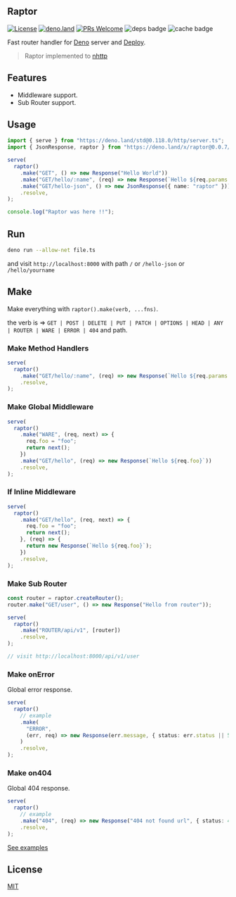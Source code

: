 ## Raptor

[![License](https://img.shields.io/:license-mit-blue.svg)](http://badges.mit-license.org)
[![deno.land](https://img.shields.io/endpoint?url=https%3A%2F%2Fdeno-visualizer.danopia.net%2Fshields%2Flatest-version%2Fx%2Fraptor@0.0.7%2Fmod.ts)](https://deno.land/x/raptor)
[![PRs Welcome](https://img.shields.io/badge/PRs-welcome-blue.svg)](http://makeapullrequest.com)
![deps badge](https://img.shields.io/endpoint?url=https%3A%2F%2Fdeno-visualizer.danopia.net%2Fshields%2Fdep-count%2Fhttps%2Fdeno.land%2Fx%2Fraptor%2Fmod.ts)
![cache badge](https://img.shields.io/endpoint?url=https%3A%2F%2Fdeno-visualizer.danopia.net%2Fshields%2Fcache-size%2Fhttps%2Fdeno.land%2Fx%2Fraptor%2Fmod.ts)

Fast router handler for [Deno](https://deno.land/) server and
[Deploy](https://deno.com/deploy).

> Raptor implemented to [nhttp](https://nhttp.deno.dev)

## Features

- Middleware support.
- Sub Router support.

## Usage

```ts
import { serve } from "https://deno.land/std@0.118.0/http/server.ts";
import { JsonResponse, raptor } from "https://deno.land/x/raptor@0.0.7/mod.ts";

serve(
  raptor()
    .make("GET", () => new Response("Hello World"))
    .make("GET/hello/:name", (req) => new Response(`Hello ${req.params.name}`))
    .make("GET/hello-json", () => new JsonResponse({ name: "raptor" }))
    .resolve,
);

console.log("Raptor was here !!");
```

## Run

```bash
deno run --allow-net file.ts
```

and visit `http://localhost:8000` with path `/` or `/hello-json` or
`/hello/yourname`

## Make

Make everything with `raptor().make(verb, ...fns)`.

the verb is =>
`GET | POST | DELETE | PUT | PATCH | OPTIONS | HEAD | ANY | ROUTER | WARE | ERROR | 404`
and path.

### Make Method Handlers

```ts
serve(
  raptor()
    .make("GET/hello/:name", (req) => new Response(`Hello ${req.params.name}`))
    .resolve,
);
```

### Make Global Middleware

```ts
serve(
  raptor()
    .make("WARE", (req, next) => {
      req.foo = "foo";
      return next();
    })
    .make("GET/hello", (req) => new Response(`Hello ${req.foo}`))
    .resolve,
);
```

### If Inline Middleware

```ts
serve(
  raptor()
    .make("GET/hello", (req, next) => {
      req.foo = "foo";
      return next();
    }, (req) => {
      return new Response(`Hello ${req.foo}`);
    })
    .resolve,
);
```

### Make Sub Router

```ts
const router = raptor.createRouter();
router.make("GET/user", () => new Response("Hello from router"));

serve(
  raptor()
    .make("ROUTER/api/v1", [router])
    .resolve,
);

// visit http://localhost:8000/api/v1/user
```

### Make onError

Global error response.

```ts
serve(
  raptor()
    // example
    .make(
      "ERROR",
      (err, req) => new Response(err.message, { status: err.status || 500 }),
    )
    .resolve,
);
```

### Make on404

Global 404 response.

```ts
serve(
  raptor()
    // example
    .make("404", (req) => new Response("404 not found url", { status: 404 }))
    .resolve,
);
```

[See examples](https://github.com/nhttp/raptor/tree/master/examples)

## License

[MIT](LICENSE)
